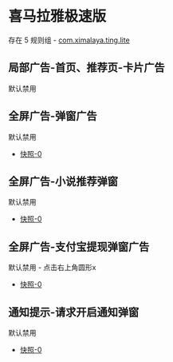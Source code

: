 # 喜马拉雅极速版

存在 5 规则组 - [com.ximalaya.ting.lite](/src/apps/com.ximalaya.ting.lite.ts)

## 局部广告-首页、推荐页-卡片广告

默认禁用

## 全屏广告-弹窗广告

默认禁用

- [快照-0](https://i.gkd.li/i/13218286)

## 全屏广告-小说推荐弹窗

默认禁用

- [快照-0](https://i.gkd.li/i/13229127)

## 全屏广告-支付宝提现弹窗广告

默认禁用 - 点击右上角圆形x

- [快照-0](https://i.gkd.li/i/13256447)

## 通知提示-请求开启通知弹窗

默认禁用

- [快照-0](https://i.gkd.li/i/13256505)
